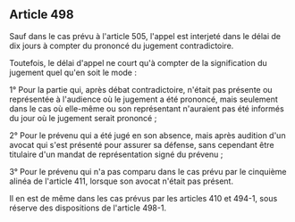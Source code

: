 Article 498
----
Sauf dans le cas prévu à l'article 505, l'appel est interjeté dans le délai de
dix jours à compter du prononcé du jugement contradictoire.

Toutefois, le délai d'appel ne court qu'à compter de la signification du
jugement quel qu'en soit le mode :

1° Pour la partie qui, après débat contradictoire, n'était pas présente ou
représentée à l'audience où le jugement a été prononcé, mais seulement dans le
cas où elle-même ou son représentant n'auraient pas été informés du jour où le
jugement serait prononcé ;

2° Pour le prévenu qui a été jugé en son absence, mais après audition d'un
avocat qui s'est présenté pour assurer sa défense, sans cependant être titulaire
d'un mandat de représentation signé du prévenu ;

3° Pour le prévenu qui n'a pas comparu dans le cas prévu par le cinquième alinéa
de l'article 411, lorsque son avocat n'était pas présent.

Il en est de même dans les cas prévus par les articles 410 et 494-1, sous
réserve des dispositions de l'article 498-1.
